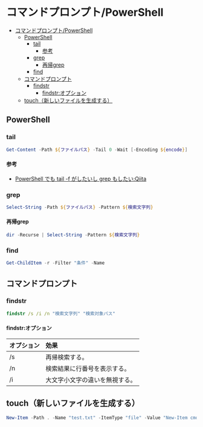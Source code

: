 # コマンドプロンプト/PowerShell

- [コマンドプロンプト/PowerShell](#コマンドプロンプトpowershell)
  - [PowerShell](#powershell)
    - [tail](#tail)
      - [参考](#参考)
    - [grep](#grep)
      - [再帰grep](#再帰grep)
    - [find](#find)
  - [コマンドプロンプト](#コマンドプロンプト)
    - [findstr](#findstr)
      - [findstr:オプション](#findstrオプション)
  - [touch（新しいファイルを生成する）](#touch新しいファイルを生成する)


## PowerShell

### tail

``` powershell
Get-Content -Path ${ファイルパス} -Tail 0 -Wait [-Encoding ${encode}]
```

#### 参考

- [PowerShell でも tail -f がしたいし grep もしたい:Qiita](https://qiita.com/yokra9/items/d95abda8a795d4e19e0e)

### grep

``` powershell
Select-String -Path ${ファイルパス} -Pattern ${検索文字列}
```

#### 再帰grep

``` powershell
dir -Recurse | Select-String -Pattern ${検索文字列}
```

### find

``` powershell
Get-ChildItem -r -Filter "条件" -Name
```

## コマンドプロンプト

### findstr

``` cmd
findstr /s /i /n "検索文字列" "検索対象パス"
```

#### findstr:オプション

| オプション | 効果 |
| :------  | :-- |
| /s       | 再帰検索する。 |
| /n       | 検索結果に行番号を表示する。 |
| /i       | 大文字小文字の違いを無視する。 |

## touch（新しいファイルを生成する）

``` powershell
New-Item -Path . -Name "test.txt" -ItemType "file" -Value "New-Item cmdlet test."
```